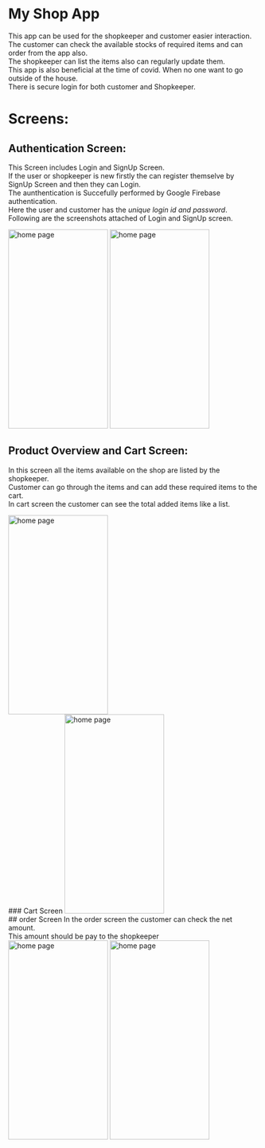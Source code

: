 # My Shop App

This app can be used for the shopkeeper and customer easier interaction.<br  />
The customer can check the available stocks of required items and can order from the app also.<br  />
The shopkeeper can list the items also can regularly update them.<br  />
This app is also beneficial at the time of covid. When no one want to go outside of the house.<br  />
There is secure login for both customer and Shopkeeper.
<br />

# Screens:

## Authentication Screen:
This Screen includes Login and SignUp Screen.<br />
If the user or shopkeeper is new firstly the can register themselve by SignUp Screen and then they can Login.<br  />
The aunthentication is Succefully performed by Google Firebase authentication.<br  />
Here the user and customer has the *unique login id and password*.<br  />
Following are the screenshots attached of Login and SignUp screen.<br  />


<img src="https://user-images.githubusercontent.com/7691308/89343454-afae2080-d67a-11ea-9513-f8a6cd28f2a8.png" alt="home page" width="200" height="400">
<img src="https://user-images.githubusercontent.com/7691308/89343556-d5d3c080-d67a-11ea-8bb7-7af4583810e5.png" alt="home page" width="200" height="400">
<br  />

## Product Overview and Cart Screen:
In this screen all the items available on the shop are listed by the shopkeeper.<br  />
Customer can go through the items and can add these required items to the cart.<br  />
In cart screen the customer can see the total added items like a list.<br  />

<img src="https://user-images.githubusercontent.com/7691308/89343634-f00d9e80-d67a-11ea-8a77-76448dfcc361.png" alt="home page" width="200" height="400">
<br />
<!-- <img src="https://user-images.githubusercontent.com/7691308/89343662-fd2a8d80-d67a-11ea-95d8-bee4aa02b39e.png" alt="home page" width="200" height="400"> -->
### Cart Screen
<img src="https://user-images.githubusercontent.com/7691308/89343704-13384e00-d67b-11ea-9d56-4cfb94decf30.png" alt="home page" width="200" height="400">
<br  />
## order Screen
In the order screen the customer can check the net amount.<br  />
This amount should be pay to the shopkeeper<br  />
<img src="https://user-images.githubusercontent.com/7691308/89343788-2f3bef80-d67b-11ea-8217-1ae972ff0552.png" alt="home page" width="200" height="400">


<img src="https://user-images.githubusercontent.com/7691308/89343812-3f53cf00-d67b-11ea-9c5e-635326e90c62.png" alt="home page" width="200" height="400">

